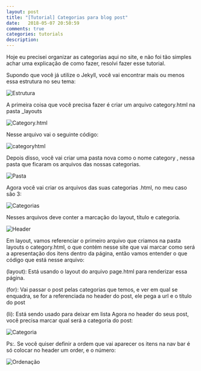 ```yaml
---
layout: post
title: "[Tutorial] Categorias para blog post"
date:   2018-05-07 20:50:59
comments: true
categories: tutorials
description: 
---
```

Hoje eu precisei organizar as categorias aqui no site, e não foi tão simples achar uma explicação de como fazer, resolvi fazer esse tutorial.

Supondo que você já utilize o Jekyll, você vai encontrar mais ou menos essa estrutura no seu tema:

![Estrutura](jekyll-theme-prologue/assets/images/estrutura.jpg)


A primeira coisa que você precisa fazer é criar um arquivo category.html na pasta _layouts

![Category.html](jekyll-theme-prologue/assets/images/category.jpg)

Nesse arquivo vai o seguinte código:  

![categoryhtml](jekyll-theme-prologue/assets/images/categoryhtml.jpg)

Depois disso, você vai criar uma pasta nova como o nome category , nessa pasta que ficaram os arquivos das nossas categorias.

![Pasta](jekyll-theme-prologue/assets/images/pastacategory.jpg)

Agora você vai criar os arquivos das suas categorias <nome>.html, no meu caso são 3:

![Categorias](jekyll-theme-prologue/assets/images/estruturacategorypasta.jpg)


Nesses arquivos deve conter a marcação do layout, título e categoria.

![Header](jekyll-theme-prologue/assets/images/headercategory.jpg)

Em layout, vamos referenciar o primeiro arquivo que criamos na pasta layouts o category.html, o que contém nesse site que vai marcar como será a apresentação dos itens dentro da página, então vamos entender o que código que está nesse arquivo:


(layout): Está usando o layout do arquivo page.html para renderizar essa página.

(for): Vai passar o post pelas categorias que temos, e ver em qual se enquadra, se for a  referenciada no header do post, ele pega a url e o título do post

(li): Está sendo usado para deixar em lista
Agora no header do seus post, você precisa marcar qual será a categoria do post:

![Categoria](jekyll-theme-prologue/assets/images/categoriapost.jpg)

Ps:. Se você quiser definir a ordem que vai aparecer os itens na nav bar é só colocar no header um order, e o número:

![Ordenação](jekyll-theme-prologue/assets/images/order.jpg)